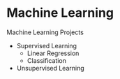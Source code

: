 # Machine Learning

Machine Learning Projects
- Supervised Learning
  - Linear Regression
  - Classification
- Unsupervised Learning